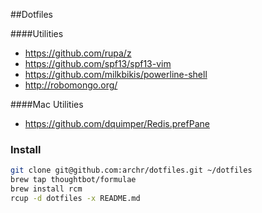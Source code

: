 ##Dotfiles

####Utilities

* https://github.com/rupa/z
* https://github.com/spf13/spf13-vim
* https://github.com/milkbikis/powerline-shell
* http://robomongo.org/

####Mac Utilities
* https://github.com/dquimper/Redis.prefPane

### Install
```sh
git clone git@github.com:archr/dotfiles.git ~/dotfiles
brew tap thoughtbot/formulae
brew install rcm
rcup -d dotfiles -x README.md
```


